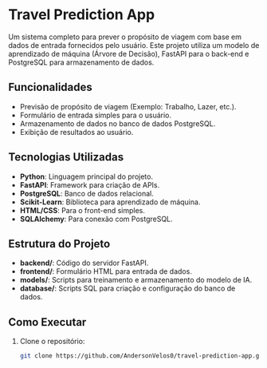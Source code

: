 # Travel Prediction App

Um sistema completo para prever o propósito de viagem com base em dados de entrada fornecidos pelo usuário. Este projeto utiliza um modelo de aprendizado de máquina (Árvore de Decisão), FastAPI para o back-end e PostgreSQL para armazenamento de dados.

## Funcionalidades

- Previsão de propósito de viagem (Exemplo: Trabalho, Lazer, etc.).
- Formulário de entrada simples para o usuário.
- Armazenamento de dados no banco de dados PostgreSQL.
- Exibição de resultados ao usuário.

## Tecnologias Utilizadas

- **Python**: Linguagem principal do projeto.
- **FastAPI**: Framework para criação de APIs.
- **PostgreSQL**: Banco de dados relacional.
- **Scikit-Learn**: Biblioteca para aprendizado de máquina.
- **HTML/CSS**: Para o front-end simples.
- **SQLAlchemy**: Para conexão com PostgreSQL.

## Estrutura do Projeto

- **backend/**: Código do servidor FastAPI.
- **frontend/**: Formulário HTML para entrada de dados.
- **models/**: Scripts para treinamento e armazenamento do modelo de IA.
- **database/**: Scripts SQL para criação e configuração do banco de dados.

## Como Executar

1. Clone o repositório:
   ```bash
   git clone https://github.com/AndersonVelos0/travel-prediction-app.git
